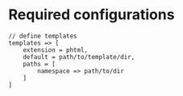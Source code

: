 # Required configurations
```$xslt
// define templates
templates => [
    extension = phtml,
    default = path/to/template/dir,
    paths = [
        namespace => path/to/dir
    ]
]
```